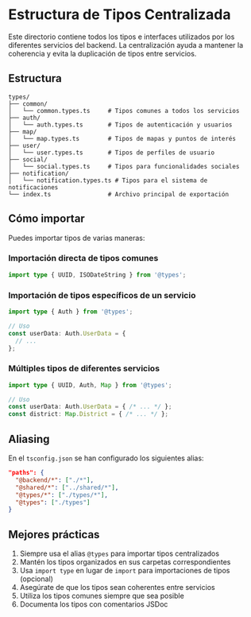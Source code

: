 # Estructura de Tipos Centralizada

Este directorio contiene todos los tipos e interfaces utilizados por los diferentes servicios del backend. 
La centralización ayuda a mantener la coherencia y evita la duplicación de tipos entre servicios.

## Estructura

```
types/
├── common/
│   └── common.types.ts     # Tipos comunes a todos los servicios
├── auth/
│   └── auth.types.ts       # Tipos de autenticación y usuarios
├── map/
│   └── map.types.ts        # Tipos de mapas y puntos de interés
├── user/
│   └── user.types.ts       # Tipos de perfiles de usuario
├── social/
│   └── social.types.ts     # Tipos para funcionalidades sociales
├── notification/
│   └── notification.types.ts # Tipos para el sistema de notificaciones
└── index.ts                # Archivo principal de exportación
```

## Cómo importar

Puedes importar tipos de varias maneras:

### Importación directa de tipos comunes
```typescript
import type { UUID, ISODateString } from '@types';
```

### Importación de tipos específicos de un servicio
```typescript
import type { Auth } from '@types';

// Uso
const userData: Auth.UserData = {
  // ...
};
```

### Múltiples tipos de diferentes servicios
```typescript
import type { UUID, Auth, Map } from '@types';

// Uso
const userData: Auth.UserData = { /* ... */ };
const district: Map.District = { /* ... */ };
```

## Aliasing

En el `tsconfig.json` se han configurado los siguientes alias:

```json
"paths": {
  "@backend/*": ["./*"],
  "@shared/*": ["../shared/*"],
  "@types/*": ["./types/*"],
  "@types": ["./types"]
}
```

## Mejores prácticas

1. Siempre usa el alias `@types` para importar tipos centralizados
2. Mantén los tipos organizados en sus carpetas correspondientes
3. Usa `import type` en lugar de `import` para importaciones de tipos (opcional)
4. Asegúrate de que los tipos sean coherentes entre servicios
5. Utiliza los tipos comunes siempre que sea posible
6. Documenta los tipos con comentarios JSDoc 